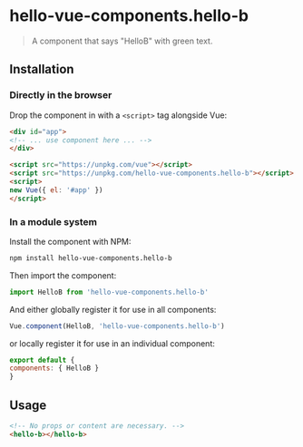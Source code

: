 # hello-vue-components.hello-b

> A component that says "HelloB" with green text.

## Installation

### Directly in the browser

Drop the component in with a `<script>` tag alongside Vue:

```html
<div id="app">
<!-- ... use component here ... -->
</div>

<script src="https://unpkg.com/vue"></script>
<script src="https://unpkg.com/hello-vue-components.hello-b"></script>
<script>
new Vue({ el: '#app' })
</script>
```

### In a module system

Install the component with NPM:

```bash
npm install hello-vue-components.hello-b
```

Then import the component:

```js
import HelloB from 'hello-vue-components.hello-b'
```

And either globally register it for use in all components:

```js
Vue.component(HelloB, 'hello-vue-components.hello-b')
```

or locally register it for use in an individual component:

```js
export default {
components: { HelloB }
}
```

## Usage

```html
<!-- No props or content are necessary. -->
<hello-b></hello-b>
```

